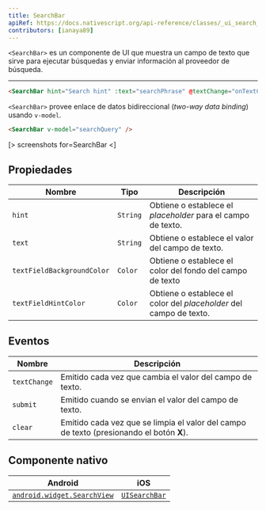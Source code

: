 ```yaml
---
title: SearchBar
apiRef: https://docs.nativescript.org/api-reference/classes/_ui_search_bar_.searchbar
contributors: [ianaya89]
---
```


`<SearchBar>` es un componente de UI que muestra un campo de texto que sirve para ejecutar búsquedas y enviar información al proveedor de búsqueda.

---

```html
<SearchBar hint="Search hint" :text="searchPhrase" @textChange="onTextChanged" @submit="onSubmit" />
```

`<SearchBar>` provee enlace de datos bidireccional (*two-way data binding*) usando `v-model`.

```html
<SearchBar v-model="searchQuery" />
```

[> screenshots for=SearchBar <]

## Propiedades

| Nombre | Tipo | Descripción |
|------|------|-------------|
| `hint` | `String` | Obtiene o establece el *placeholder* para el campo de texto.
| `text` | `String` | Obtiene o establece el valor del campo de texto.
| `textFieldBackgroundColor` | `Color` | Obtiene o establece el color del fondo del campo de texto
| `textFieldHintColor` | `Color` | Obtiene o establece el color del *placeholder* del campo de texto.

## Eventos

| Nombre | Descripción |
|------|-------------|
| `textChange` | Emitido cada vez que cambia el valor del campo de texto.
| `submit` | Emitido cuando se envian el valor del campo de texto.
| `clear` | Emitido cada vez que se limpia el valor del campo de texto (presionando el botón **X**).

## Componente nativo

| Android | iOS |
|---------|-----|
| [`android.widget.SearchView`](https://developer.android.com/reference/android/widget/SearchView.html)	| [`UISearchBar`](https://developer.apple.com/documentation/uikit/uisearchbar)
